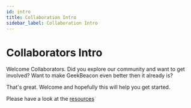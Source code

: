 ```yaml
---
id: intro
title: Collaboration Intro
sidebar_label: Collaboration Intro
---
```


# Collaborators Intro

Welcome Collaborators.  Did you explore our community and want to get involved? Want to make GeekBeacon even better then it already is?

That's great.  Welcome and hopefully this will help you get started.


Please have a look at the [resources](/docs/collaborators/tools)